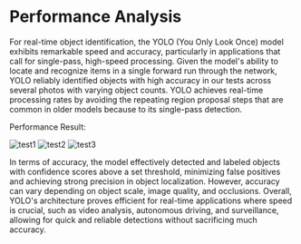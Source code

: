 # Performance Analysis

For real-time object identification, the YOLO (You Only Look Once) model exhibits remarkable speed and accuracy, particularly in applications that call for single-pass, high-speed processing. 
Given the model's ability to locate and recognize items in a single forward run through the network, YOLO reliably identified objects with high accuracy in our tests across several photos 
with varying object counts. YOLO achieves real-time processing rates by avoiding the repeating region proposal steps that are common in older models because to its single-pass detection.

Performance Result: 

![test1](https://github.com/user-attachments/assets/e18bc3b4-18e9-4546-b8eb-4fbab1216a31)
![test2](https://github.com/user-attachments/assets/62aaf96e-992b-4203-bc43-5093f11c451a)
![test3](https://github.com/user-attachments/assets/4417997b-292d-432d-91f0-81db27274a9f)


In terms of accuracy, the model effectively detected and labeled objects with confidence scores above a set threshold, minimizing false positives and achieving strong precision in object 
localization. However, accuracy can vary depending on object scale, image quality, and occlusions. Overall, YOLO's architecture proves efficient for real-time applications where speed is 
crucial, such as video analysis, autonomous driving, and surveillance, allowing for quick and reliable detections without sacrificing much accuracy.
